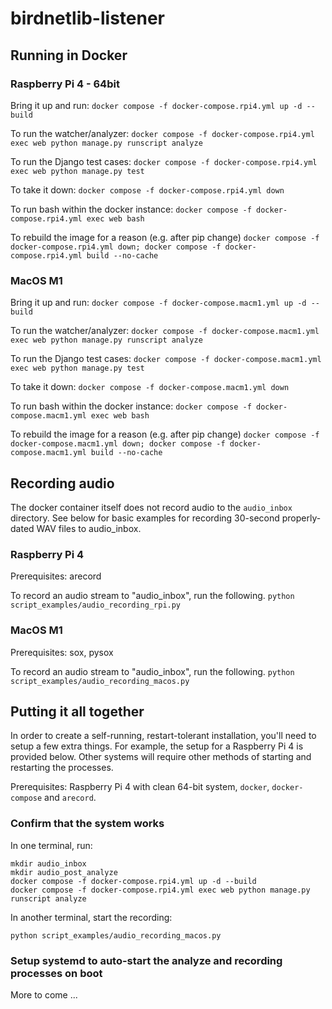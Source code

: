 # birdnetlib-listener

## Running in Docker

### Raspberry Pi 4 - 64bit

Bring it up and run:
`docker compose -f docker-compose.rpi4.yml up -d --build`

To run the watcher/analyzer:
`docker compose -f docker-compose.rpi4.yml exec web python manage.py runscript analyze`

To run the Django test cases:
`docker compose -f docker-compose.rpi4.yml exec web python manage.py test`

To take it down:
`docker compose -f docker-compose.rpi4.yml down`

To run bash within the docker instance:
`docker compose -f docker-compose.rpi4.yml exec web bash`

To rebuild the image for a reason (e.g. after pip change)
`docker compose -f docker-compose.rpi4.yml down; docker compose -f docker-compose.rpi4.yml build --no-cache`

### MacOS M1

Bring it up and run:
`docker compose -f docker-compose.macm1.yml up -d --build`

To run the watcher/analyzer:
`docker compose -f docker-compose.macm1.yml exec web python manage.py runscript analyze`

To run the Django test cases:
`docker compose -f docker-compose.macm1.yml exec web python manage.py test`

To take it down:
`docker compose -f docker-compose.macm1.yml down`

To run bash within the docker instance:
`docker compose -f docker-compose.macm1.yml exec web bash`

To rebuild the image for a reason (e.g. after pip change)
`docker compose -f docker-compose.macm1.yml down; docker compose -f docker-compose.macm1.yml build --no-cache`

## Recording audio

The docker container itself does not record audio to the `audio_inbox` directory. See below for basic examples for recording 30-second properly-dated WAV files to audio_inbox.

### Raspberry Pi 4

Prerequisites: arecord

To record an audio stream to "audio_inbox", run the following.
`python script_examples/audio_recording_rpi.py`

### MacOS M1

Prerequisites: sox, pysox

To record an audio stream to "audio_inbox", run the following.
`python script_examples/audio_recording_macos.py`

## Putting it all together

In order to create a self-running, restart-tolerant installation, you'll need to setup a few extra things. For example, the setup for a Raspberry Pi 4 is provided below. Other systems will require other methods of starting and restarting the processes.

Prerequisites: Raspberry Pi 4 with clean 64-bit system, `docker`, `docker-compose` and `arecord`.

### Confirm that the system works

In one terminal, run:

```
mkdir audio_inbox
mkdir audio_post_analyze
docker compose -f docker-compose.rpi4.yml up -d --build
docker compose -f docker-compose.rpi4.yml exec web python manage.py runscript analyze
```

In another terminal, start the recording:

```
python script_examples/audio_recording_macos.py
```

### Setup systemd to auto-start the analyze and recording processes on boot

<snip> More to come ...
